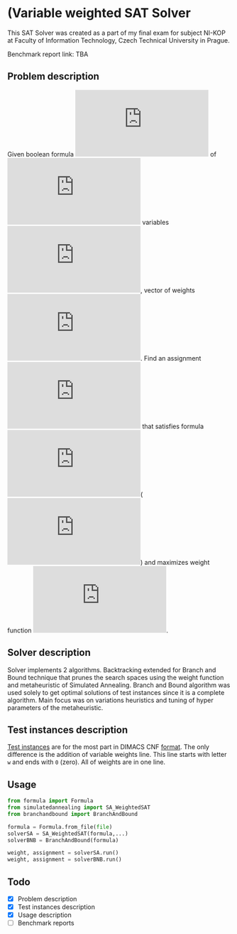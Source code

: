 # (Variable weighted SAT Solver

This SAT Solver was created as a part of my final exam for subject NI-KOP at Faculty of Information Technology, Czech Technical University in Prague.

Benchmark report link: TBA

## Problem description

Given boolean formula ![f](https://latex.codecogs.com/svg.latex?F) of ![n](https://latex.codecogs.com/svg.latex?n) variables ![X](https://latex.codecogs.com/svg.latex?X%20%3D%20%28x_1%2C...%2Cx_n%29), vector of weights ![W](https://latex.codecogs.com/svg.latex?W%20%3D%20%28w_1%2C...%2Cw_n%29). Find an assignment ![Y](https://latex.codecogs.com/svg.latex?Y%20%3D%20%28y_1%2C...%2Cy_n%29) that satisfies formula  ![F](https://latex.codecogs.com/svg.latex?F)(![FYeq1](https://latex.codecogs.com/svg.latex?F%28Y%29%3D1)) and maximizes weight function ![c](https://latex.codecogs.com/svg.latex?c%28Y%2CW%29%20%3D%5Csum_%7Bi%3D1%7D%5En%20y_i%20w_i).

## Solver description

Solver implements 2 algorithms. Backtracking extended for Branch and Bound technique that prunes the search spaces using the weight function and metaheuristic of Simulated Annealing. Branch and Bound algorithm was used solely to get optimal solutions of test instances since it is a complete algorithm. Main focus was on variations heuristics and tuning of hyper parameters of the metaheuristic.

## Test instances description

[Test instances](test/) are for the most part in DIMACS CNF [format](https://people.sc.fsu.edu/~jburkardt/data/cnf/cnf.html). The only difference is the addition of variable weights line. This line starts with letter `w` and ends with `0` (zero). All of weights are in one line.

## Usage

```python
from formula import Formula
from simulatedannealing import SA_WeightedSAT
from branchandbound import BranchAndBound

formula = Formula.from_file(file)
solverSA = SA_WeightedSAT(formula,...)
solverBNB = BranchAndBound(formula)

weight, assignment = solverSA.run()
weight, assignment = solverBNB.run()
```

## Todo

- [x] Problem description
- [x] Test instances description
- [x] Usage description
- [ ] Benchmark reports
